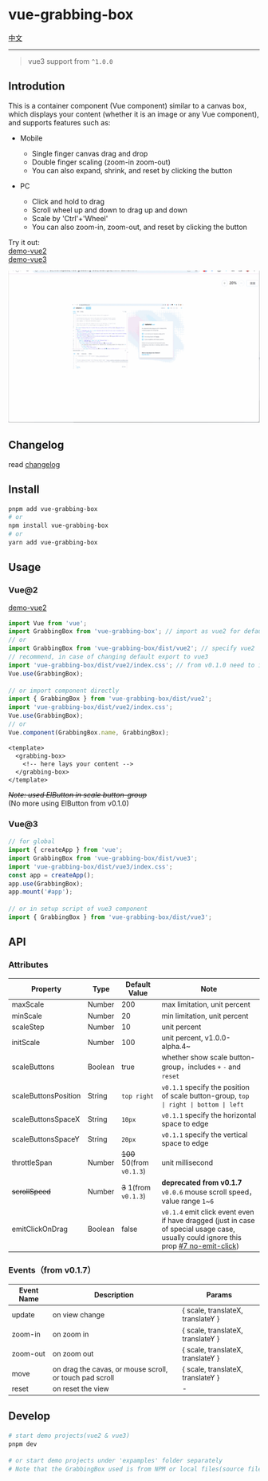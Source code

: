 # vue-grabbing-box

[中文](README.zh-CN.md)

---

> vue3 support from `^1.0.0`

## Introdution

This is a container component (Vue component) similar to a canvas box, which displays your content (whether it is an image or any Vue component), and supports features such as:

- Mobile
  - Single finger canvas drag and drop
  - Double finger scaling (zoom-in zoom-out)
  - You can also expand, shrink, and reset by clicking the button

- PC
  - Click and hold to drag
  - Scroll wheel up and down to drag up and down
  - Scale by 'Ctrl'+'Wheel'
  - You can also zoom-in, zoom-out, and reset by clicking the button

Try it out:  
[demo-vue2](https://codermonkie.github.io/vue-grabbing-box/demo-vue2/)  
[demo-vue3](https://codermonkie.github.io/vue-grabbing-box/demo-vue3/)


![](docs/images/vue2-demo-captture.gif)

## Changelog

read [changelog](./CHANGELOG.md)

## Install

```bash
pnpm add vue-grabbing-box
# or
npm install vue-grabbing-box
# or
yarn add vue-grabbing-box
```

## Usage

### Vue@2

[demo-vue2](./example/demo-vue2/)

```js
import Vue from 'vue';
import GrabbingBox from 'vue-grabbing-box'; // import as vue2 for default
// or
import GrabbingBox from 'vue-grabbing-box/dist/vue2'; // specify vue2
// recommend, in case of changing default export to vue3
import 'vue-grabbing-box/dist/vue2/index.css'; // from v0.1.0 need to import css file
Vue.use(GrabbingBox);

// or import component directly
import { GrabbingBox } from 'vue-grabbing-box/dist/vue2';
import 'vue-grabbing-box/dist/vue2/index.css';
Vue.use(GrabbingBox);
// or
Vue.component(GrabbingBox.name, GrabbingBox);
```

```vue
<template>
  <grabbing-box>
    <!-- here lays your content -->
  </grabbing-box>
</template>
```

~~*Note: used ElButton in scale button-group*~~  
(No more using ElButton from v0.1.0)

### Vue@3

```js
// for global
import { createApp } from 'vue';
import GrabbingBox from 'vue-grabbing-box/dist/vue3';
import 'vue-grabbing-box/dist/vue3/index.css';
const app = createApp();
app.use(GrabbingBox);
app.mount('#app');

// or in setup script of vue3 component
import { GrabbingBox } from 'vue-grabbing-box/dist/vue3';
```

## API

### Attributes

|Property|Type|Default Value|Note|
|--|--|--|--|
|maxScale|Number|200|max limitation, unit percent|
|minScale|Number|20|min limitation, unit percent|
|scaleStep|Number|10|unit percent|
|initScale|Number|100|unit percent, v1.0.0-alpha.4~|
|scaleButtons|Boolean|true|whether show scale button-group，includes `+` `-` and `reset`|
|scaleButtonsPosition|String|`top right`|`v0.1.1` specify the position of scale button-group, `top \| right \| bottom \| left`|
|scaleButtonsSpaceX|String|`10px`|`v0.1.1` specify the horizontal space to edge|
|scaleButtonsSpaceY|String|`20px`|`v0.1.1` specify the vertical space to edge|
|throttleSpan|Number|~~100~~ 50(from `v0.1.3`)|unit millisecond|
|~~scrollSpeed~~|Number|~~3~~ 1(from `v0.1.3`)|**deprecated from v0.1.7** `v0.0.6` mouse scroll speed，value range `1`~`6`|
|emitClickOnDrag|Boolean|false|`v0.1.4` emit click event even if have dragged (just in case of special usage case, usually could ignore this prop [#7 no-emit-click](https://github.com/CoderMonkie/vue-grabbing-box/issues/7))|

### Events（from v0.1.7）

|Event Name|Description|Params|
|--|--|--|
|update|on view change|{ scale, translateX, translateY }|
|zoom-in|on zoom in|{ scale, translateX, translateY }|
|zoom-out|on zoom out|{ scale, translateX, translateY }|
|move|on drag the cavas, or mouse scroll, or touch pad scroll|{ scale, translateX, translateY }|
|reset|on reset the view|-|

## Develop

```sh
# start demo projects(vue2 & vue3)
pnpm dev

# or start demo projects under 'expamples' folder separately
# Note that the GrabbingBox used is from NPM or local files(source files or build result)
```
